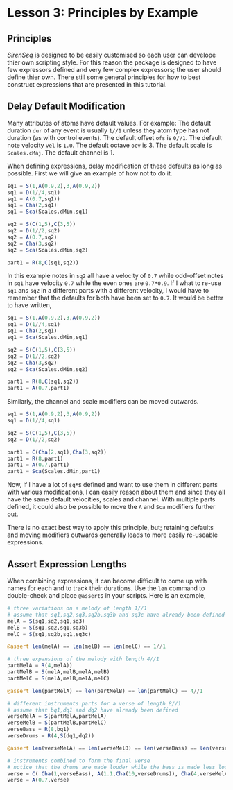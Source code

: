 # Lesson 3:  Principles by Example


## Principles

*SirenSeq* is designed to be easily customised so each user can develope thier own scripting style.  For this reason the package is designed to have few expressors defined and very few complex expressors; the user should define thier own.  There still some general principles for how to best construct expressions that are presented in this tutorial.


## Delay Default Modification

Many attributes of atoms have default values.  For example: The default duration `dur` of any event is usually `1//1` unless they atom type has not duration (as with control events).  The default offset `ofs` is `0//1`.  The default note velocity `vel` is `1.0`.  The default octave `ocv` is 3.  The default scale is `Scales.cMaj`.  The default channel is 1.

When defining expressions, delay modification of these defaults as long as possible.  First we will give an example of how not to do it.
```julia
sq1 = S(1,A(0.9,2),3,A(0.9,2))
sq1 = D(1//4,sq1)
sq1 = A(0.7,sq1))
sq1 = Cha(2,sq1)
sq1 = Sca(Scales.dMin,sq1)

sq2 = S(C(1,5),C(3,5))
sq2 = D(1//2,sq2)
sq2 = A(0.7,sq2)
sq2 = Cha(3,sq2)
sq2 = Sca(Scales.dMin,sq2)

part1 = R(8,C(sq1,sq2))
```
In this example notes in `sq2` all have a velocity of `0.7` while odd-offset notes in `sq1` have velocity `0.7` while the even ones are `0.7*0.9`.  If I what to re-use `sq1` ans `sq2` in a different parts with a different velocity, I would have to remember that the defaults for both have been set to `0.7`.  It would be better to have written,
```julia
sq1 = S(1,A(0.9,2),3,A(0.9,2))
sq1 = D(1//4,sq1)
sq1 = Cha(2,sq1)
sq1 = Sca(Scales.dMin,sq1)

sq2 = S(C(1,5),C(3,5))
sq2 = D(1//2,sq2)
sq2 = Cha(3,sq2)
sq2 = Sca(Scales.dMin,sq2)

part1 = R(8,C(sq1,sq2))
part1 = A(0.7,part1)
```
Similarly, the channel and scale modifiers can be moved outwards.
```julia
sq1 = S(1,A(0.9,2),3,A(0.9,2))
sq1 = D(1//4,sq1)

sq2 = S(C(1,5),C(3,5))
sq2 = D(1//2,sq2)

part1 = C(Cha(2,sq1),Cha(3,sq2))
part1 = R(8,part1)
part1 = A(0.7,part1)
part1 = Sca(Scales.dMin,part1)
```
Now, if I have a lot of `sq*`s defined and want to use them in different parts with various modifications, I can easily reason about them and since they all have the same default velocities, scales and channel.  With multiple parts defined, it could also be possible to move the `A` and `Sca` modifiers further out.

There is no exact best way to apply this principle, but; retaining defaults and moving modifiers outwards generally leads to more easily re-useable expressions.


## Assert Expression Lengths

When combining expressions, it can become difficult to come up with names for each and to track their durations.  Use the `len` command to double-check and place `@assert`s in your scripts.  Here is an example,
```julia
# three variations on a melody of length 1//1
# assume that sq1,sq2,sq3,sq2b,sq3b and sq3c have already been defined
melA = S(sq1,sq2,sq1,sq3)
melB = S(sq1,sq2,sq1,sq3b)
melC = S(sq1,sq2b,sq1,sq3c)

@assert len(melA) == len(melB) == len(melC) == 1//1

# three expansions of the melody with length 4//1
partMelA = R(4,melA))
partMelB = S(melA,melB,melA,melB)
partMelC = S(melA,melB,melA,melC)

@assert len(partMelA) == len(partMelB) == len(partMelC) == 4//1

# different instruments parts for a verse of length 8//1
# assume that bq1,dq1 and dq2 have already been defined
verseMelA = S(partMelA,partMelA)
verseMelB = S(partMelB,partMelC)
verseBass = R(8,bq1)
verseDrums = R(4,S(dq1,dq2))

@assert len(verseMelA) == len(verseMelB) == len(verseBass) == len(verseDrums) == 8//1

# instruments combined to form the final verse
# notice that the drums are made louder while the bass is made less loud
verse = C( Cha(1,verseBass), A(1.1,Cha(10,verseDrums)), Cha(4,verseMelA), A(0.8,Cha(6,verseMelB)) )
verse = A(0.7,verse)
```
